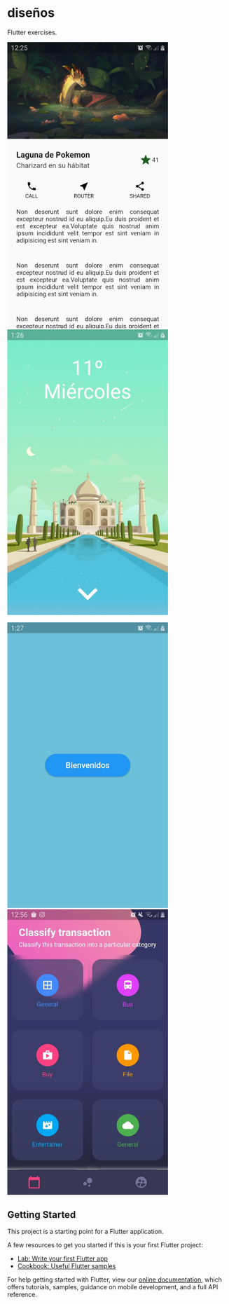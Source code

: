 # diseños

Flutter exercises.

<img src="screens/screenshotone.jpg" width="367"> <img src="screens/screenshottwo.jpg" width="367">

<img src="screens/screenshotthree.jpg" width="367"> <img src="screens/screenfour.jpg" width="367">

## Getting Started

This project is a starting point for a Flutter application.

A few resources to get you started if this is your first Flutter project:

- [Lab: Write your first Flutter app](https://flutter.dev/docs/get-started/codelab)
- [Cookbook: Useful Flutter samples](https://flutter.dev/docs/cookbook)

For help getting started with Flutter, view our
[online documentation](https://flutter.dev/docs), which offers tutorials,
samples, guidance on mobile development, and a full API reference.
